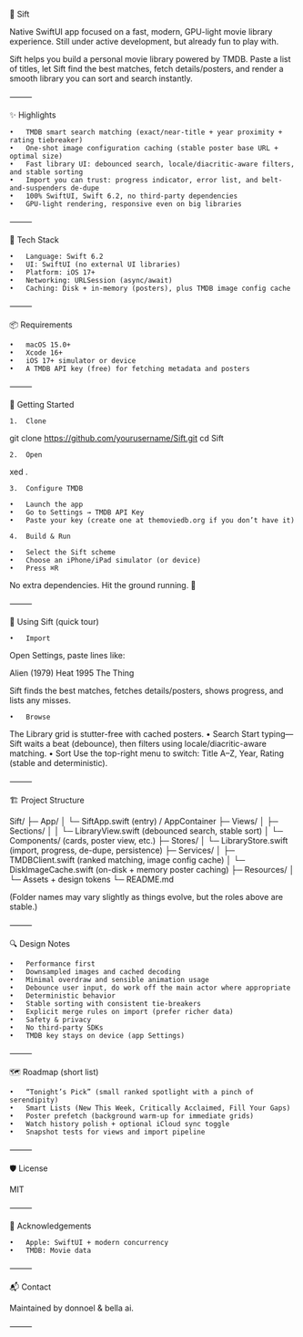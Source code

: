 🧭 Sift

Native SwiftUI app focused on a fast, modern, GPU-light movie library experience.
Still under active development, but already fun to play with.

Sift helps you build a personal movie library powered by TMDB. Paste a list of titles, let Sift find the best matches, fetch details/posters, and render a smooth library you can sort and search instantly.

⸻

✨ Highlights

	•	TMDB smart search matching (exact/near-title + year proximity + rating tiebreaker)
	•	One-shot image configuration caching (stable poster base URL + optimal size)
	•	Fast library UI: debounced search, locale/diacritic-aware filters, and stable sorting
	•	Import you can trust: progress indicator, error list, and belt-and-suspenders de-dupe
	•	100% SwiftUI, Swift 6.2, no third-party dependencies
	•	GPU-light rendering, responsive even on big libraries

⸻

🧰 Tech Stack

	•	Language: Swift 6.2
	•	UI: SwiftUI (no external UI libraries)
	•	Platform: iOS 17+
	•	Networking: URLSession (async/await)
	•	Caching: Disk + in-memory (posters), plus TMDB image config cache

⸻

📦 Requirements

	•	macOS 15.0+
	•	Xcode 16+
	•	iOS 17+ simulator or device
	•	A TMDB API key (free) for fetching metadata and posters

⸻

🚀 Getting Started

	1.	Clone

git clone https://github.com/yourusername/Sift.git
cd Sift

	2.	Open

xed .

	3.	Configure TMDB

	•	Launch the app
	•	Go to Settings → TMDB API Key
	•	Paste your key (create one at themoviedb.org if you don’t have it)

	4.	Build & Run

	•	Select the Sift scheme
	•	Choose an iPhone/iPad simulator (or device)
	•	Press ⌘R

No extra dependencies. Hit the ground running. 🏁

⸻

🧪 Using Sift (quick tour)

	•	Import
Open Settings, paste lines like:

Alien (1979)
Heat 1995
The Thing

Sift finds the best matches, fetches details/posters, shows progress, and lists any misses.

	•	Browse
The Library grid is stutter-free with cached posters.
	•	Search
Start typing—Sift waits a beat (debounce), then filters using locale/diacritic-aware matching.
	•	Sort
Use the top-right menu to switch: Title A–Z, Year, Rating (stable and deterministic).

⸻

🏗 Project Structure

Sift/
 ├─ App/
 │   └─ SiftApp.swift (entry) / AppContainer
 ├─ Views/
 │   ├─ Sections/
 │   │   └─ LibraryView.swift (debounced search, stable sort)
 │   └─ Components/ (cards, poster view, etc.)
 ├─ Stores/
 │   └─ LibraryStore.swift (import, progress, de-dupe, persistence)
 ├─ Services/
 │   ├─ TMDBClient.swift (ranked matching, image config cache)
 │   └─ DiskImageCache.swift (on-disk + memory poster caching)
 ├─ Resources/
 │   └─ Assets + design tokens
 └─ README.md

(Folder names may vary slightly as things evolve, but the roles above are stable.)

⸻

🔍 Design Notes

	•	Performance first
	•	Downsampled images and cached decoding
	•	Minimal overdraw and sensible animation usage
	•	Debounce user input, do work off the main actor where appropriate
	•	Deterministic behavior
	•	Stable sorting with consistent tie-breakers
	•	Explicit merge rules on import (prefer richer data)
	•	Safety & privacy
	•	No third-party SDKs
	•	TMDB key stays on device (app Settings)

⸻

🗺 Roadmap (short list)

	•	“Tonight’s Pick” (small ranked spotlight with a pinch of serendipity)
	•	Smart Lists (New This Week, Critically Acclaimed, Fill Your Gaps)
	•	Poster prefetch (background warm-up for immediate grids)
	•	Watch history polish + optional iCloud sync toggle
	•	Snapshot tests for views and import pipeline

⸻

🛡 License

MIT

⸻

🙌 Acknowledgements

	•	Apple: SwiftUI + modern concurrency
	•	TMDB: Movie data

⸻

📬 Contact

Maintained by donnoel & bella ai.

⸻
